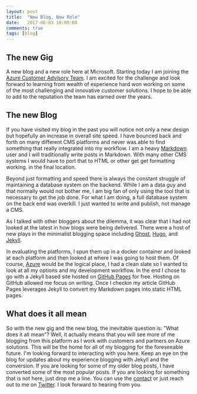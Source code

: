 ```yaml
---
layout: post
title:  "New Blog, New Role"
date:   2017-06-03 10:00:00
comments: true
tags: [blog]
---
```


## The new Gig
A new blog and a new role here at Microsoft. Starting today I am joining the [Azure Customer Advisory Team](//blogs.msdn.microsoft.com/azurecat/2017/01/05/hello-world-welcome-to-azurecat-guidance/#pnp). I am excited for the challenge and look forward to learning from wealth of experience hard won working on some of the most challenging and innovative customer solutions. I hope to be able to add to the reputation the team has earned over the years.

## The new Blog
If you have visited my blog in the past you will notice not only a new design but hopefully an increase in overall site speed. I have bounced back and forth on many different CMS platforms and never was able to find something that really integrated into my workflow. I am a heavy [Markdown](//daringfireball.net/projects/markdown/) user and I will traditionally write posts in Markdown. With many other CMS systems I would have to port that to HTML or other get get formatting working. in the final location.

Beyond just formatting and speed there is always the constant struggle of maintaining a database system on the backend. While I am a data guy and that normally would not bother me, I am big fan of only using the tool that is necessary to get the job done. For what I am doing, a full database system on the back end was overkill. I just wanted to write and publish, not manage a CMS.

As I talked with other bloggers about the dilemma, it was clear that I had not looked at the latest in how blogs were being delivered. There were a host of new plays in the minimalist blogging space including [Ghost](//ghost.org/), [Hugo](//gohugo.io/), and [Jekyll](//jekyllrb.com/).

In evaluating the platforms, I spun them up in a docker container and looked at each platform and then looked at where I was going to host them. Of course, [Azure](//azure.com) would be the logical place, I had a clean slate so I wanted to look at all my options and my development workflow. In the end I chose to go with a Jekyll based site hosted on [GitHub Pages](//pages.github.com/) for free. Hosting on GitHub allowed me focus on writing. Once I checkin my article GitHub Pages leverages Jekyll to convert my Markdown pages into static HTML pages.

## What does it all mean
So with the new gig and the new blog, the inevitable question is: "What does it all mean"? Well, it actually means that you will see more of me blogging from this platform as I work with customers and partners on Azure solutions. This will be the home for all of my blogging for the foreseeable future. I'm looking forward to interacting with you here. Keep an eye on the blog for updates about my experience blogging with Jekyll and the conversion.  If you are looking for some of my older blog posts, I have converted some of the most popular posts. If you are looking for something that is not here, just drop me a line. You can use the [contact](/contact.html) or just reach out to me on [Twitter](//Twitter.com/jgardner04). I look forward to hearing from you.
